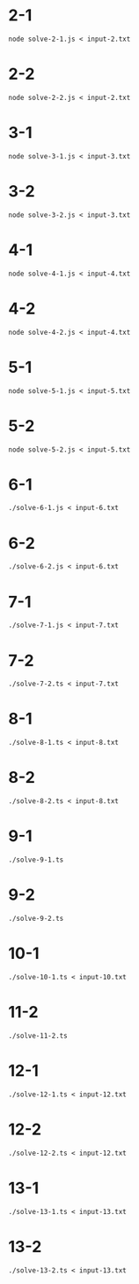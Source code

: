 # 2-1
    node solve-2-1.js < input-2.txt
# 2-2
    node solve-2-2.js < input-2.txt
# 3-1
    node solve-3-1.js < input-3.txt
# 3-2
    node solve-3-2.js < input-3.txt
# 4-1
    node solve-4-1.js < input-4.txt
# 4-2
    node solve-4-2.js < input-4.txt
# 5-1
    node solve-5-1.js < input-5.txt
# 5-2
    node solve-5-2.js < input-5.txt
# 6-1
    ./solve-6-1.js < input-6.txt
# 6-2
    ./solve-6-2.js < input-6.txt
# 7-1
    ./solve-7-1.js < input-7.txt
# 7-2
    ./solve-7-2.ts < input-7.txt
# 8-1
    ./solve-8-1.ts < input-8.txt
# 8-2
    ./solve-8-2.ts < input-8.txt
# 9-1
    ./solve-9-1.ts
# 9-2
    ./solve-9-2.ts
# 10-1
    ./solve-10-1.ts < input-10.txt
# 11-2
    ./solve-11-2.ts
# 12-1
    ./solve-12-1.ts < input-12.txt
# 12-2
    ./solve-12-2.ts < input-12.txt
# 13-1
    ./solve-13-1.ts < input-13.txt
# 13-2
    ./solve-13-2.ts < input-13.txt
